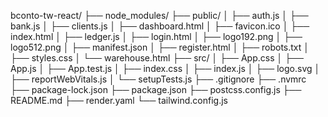 bconto-tw-react/
├── node_modules/
├── public/
│   ├── auth.js
│   ├── bank.js
│   ├── clients.js
│   ├── dashboard.html
│   ├── favicon.ico
│   ├── index.html
│   ├── ledger.js
│   ├── login.html
│   ├── logo192.png
│   ├── logo512.png
│   ├── manifest.json
│   ├── register.html
│   ├── robots.txt
│   ├── styles.css
│   └── warehouse.html
├── src/
│   ├── App.css
│   ├── App.js
│   ├── App.test.js
│   ├── index.css
│   ├── index.js
│   ├── logo.svg
│   ├── reportWebVitals.js
│   └── setupTests.js
├── .gitignore
├── .nvmrc
├── package-lock.json
├── package.json
├── postcss.config.js
├── README.md
├── render.yaml
└── tailwind.config.js
